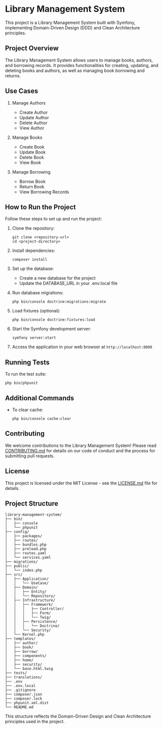 # Library Management System

This project is a Library Management System built with Symfony, implementing Domain-Driven Design (DDD) and Clean Architecture principles.

## Project Overview

The Library Management System allows users to manage books, authors, and borrowing records. It provides functionalities for creating, updating, and deleting books and authors, as well as managing book borrowing and returns.

## Use Cases

1. Manage Authors
   - Create Author
   - Update Author
   - Delete Author
   - View Author

2. Manage Books
   - Create Book
   - Update Book
   - Delete Book
   - View Book

3. Manage Borrowing
   - Borrow Book
   - Return Book
   - View Borrowing Records

## How to Run the Project

Follow these steps to set up and run the project:

1. Clone the repository:
   ```
   git clone <repository-url>
   cd <project-directory>
   ```

2. Install dependencies:
   ```
   composer install
   ```

3. Set up the database:
   - Create a new database for the project
   - Update the DATABASE_URL in your .env.local file

4. Run database migrations:
   ```
   php bin/console doctrine:migrations:migrate
   ```

5. Load fixtures (optional):
   ```
   php bin/console doctrine:fixtures:load
   ```

6. Start the Symfony development server:
   ```
   symfony server:start
   ```

7. Access the application in your web browser at `http://localhost:8000`

## Running Tests

To run the test suite:

```
php bin/phpunit
```

## Additional Commands

- To clear cache:
  ```
  php bin/console cache:clear
  ```

## Contributing

We welcome contributions to the Library Management System! Please read [CONTRIBUTING.md](CONTRIBUTING.md) for details on our code of conduct and the process for submitting pull requests.

## License

This project is licensed under the MIT License - see the [LICENSE.md](LICENSE.md) file for details.

## Project Structure

```
library-management-system/
├── bin/
│   ├── console
│   └── phpunit
├── config/
│   ├── packages/
│   ├── routes/
│   ├── bundles.php
│   ├── preload.php
│   ├── routes.yaml
│   └── services.yaml
├── migrations/
├── public/
│   └── index.php
├── src/
│   ├── Application/
│   │   └── UseCase/
│   ├── Domain/
│   │   ├── Entity/
│   │   └── Repository/
│   ├── Infrastructure/
│   │   ├── Framework/
│   │   │   ├── Controller/
│   │   │   ├── Form/
│   │   │   └── Twig/
│   │   ├── Persistence/
│   │   │   └── Doctrine/
│   │   └── Security/
│   └── Kernel.php
├── templates/
│   ├── author/
│   ├── book/
│   ├── borrow/
│   ├── components/
│   ├── home/
│   ├── security/
│   └── base.html.twig
├── tests/
├── translations/
├── .env
├── .env.local
├── .gitignore
├── composer.json
├── composer.lock
├── phpunit.xml.dist
└── README.md
```

This structure reflects the Domain-Driven Design and Clean Architecture principles used in the project.
